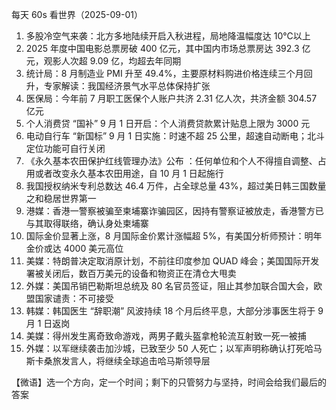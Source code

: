 每天 60s 看世界（2025-09-01）

1. 多股冷空气来袭：北方多地陆续开启入秋进程，局地降温幅度达 10℃以上
2. 2025 年度中国电影总票房破 400 亿元，其中国内市场总票房达 392.3 亿元，观影人次超 9.09 亿，均超去年同期
3. 统计局：8 月制造业 PMI 升至 49.4%，主要原材料购进价格连续三个月回升，专家解读：我国经济景气水平总体保持扩张
4. 医保局：今年前 7 月职工医保个人账户共济 2.31 亿人次，共济金额 304.57 亿元
5. 个人消费贷 “国补” 9 月 1 日开启：个人消费贷款累计贴息上限为 3000 元
6. 电动自行车 “新国标” 9 月 1 日实施：时速不超 25 公里，超速自动断电；北斗定位功能可自行关闭
7. 《永久基本农田保护红线管理办法》公布 ：任何单位和个人不得擅自调整、占用或者改变永久基本农田用途，自 10 月 1 日起施行
8. 我国授权纳米专利总数达 46.4 万件，占全球总量 43%，超过美日韩三国数量之和稳居世界第一
9. 港媒：香港一警察被骗至柬埔寨诈骗园区，因持有警察证被放走，香港警方已与其取得联络，确认身处柬埔寨
10. 国际金价显著上涨，8 月国际金价累计涨幅超 5%，有美国分析师预计：明年金价或达 4000 美元高位
11. 美媒：特朗普决定取消原计划，不前往印度参加 QUAD 峰会；美国国际开发署被关闭后，数百万美元的设备和物资正在清仓大甩卖
12. 外媒：美国吊销巴勒斯坦总统及 80 名官员签证，阻止其参加联合国大会，欧盟国家谴责：不可接受
13. 韩媒：韩国医生 “辞职潮” 风波持续 18 个月后终平息，大部分涉事医生将于 9 月 1 日返岗
14. 美媒：得州发生离奇致命游戏，两男子戴头盔拿枪轮流互射致一死一被捕
15. 外媒：以军继续袭击加沙城，已致至少 50 人死亡；以军声明称确认打死哈马斯卡桑旅发言人，将继续全球追击哈马斯领导层

【微语】选一个方向，定一个时间；剩下的只管努力与坚持，时间会给我们最后的答案